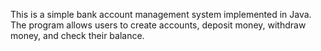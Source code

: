 This is a simple bank account management system implemented in Java. The program allows users to create accounts, deposit money, withdraw money, and check their balance.
